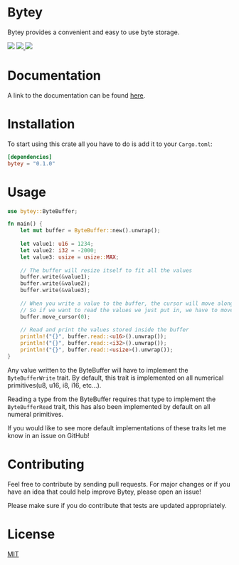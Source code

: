 # Bytey
Bytey provides a convenient and easy to use byte storage.

<p>
    <img src="https://img.shields.io/crates/l/bytey?style=flat-square" />
    <a href="https://crates.io/crates/bytey" alt="Crate">
        <img src="https://img.shields.io/crates/v/bytey?style=flat-square" />
    </a>
    <a href="https://docs.rs/bytey/latest/bytey/" alt="Docs">
        <img src="https://img.shields.io/docsrs/bytey?style=flat-square" />
    </a>
</p>

# Documentation
A link to the documentation can be found [here](https://docs.rs/bytey/latest/bytey/).

# Installation
To start using this crate all you have to do is add it to your ``Cargo.toml``:
```toml
[dependencies]
bytey = "0.1.0"
```

# Usage
```rust
use bytey::ByteBuffer;

fn main() { 
    let mut buffer = ByteBuffer::new().unwrap();
    
    let value1: u16 = 1234;
    let value2: i32 = -2000;
    let value3: usize = usize::MAX;
    
    // The buffer will resize itself to fit all the values
    buffer.write(&value1);
    buffer.write(&value2);
    buffer.write(&value3);
    
    // When you write a value to the buffer, the cursor will move along
    // So if we want to read the values we just put in, we have to move it back to 0
    buffer.move_cursor(0);
    
    // Read and print the values stored inside the buffer
    println!("{}", buffer.read::<u16>().unwrap());
    println!("{}", buffer.read::<i32>().unwrap());
    println!("{}", buffer.read::<usize>().unwrap());
}
```
Any value written to the ByteBuffer will have to implement the ``ByteBufferWrite`` trait.
By default, this trait is implemented on all numerical primitives(u8, u16, i8, i16, etc...).

Reading a type from the ByteBuffer requires that type to implement the ``ByteBufferRead`` trait, 
this has also been implemented by default on all numeral primitives.

If you would like to see more default implementations of these traits let me know in an issue on GitHub!

# Contributing
Feel free to contribute by sending pull requests. For major changes or if you have an idea that could help improve Bytey, please open an issue!

Please make sure if you do contribute that tests are updated appropriately.

# License
[MIT](https://choosealicense.com/licenses/mit/)
